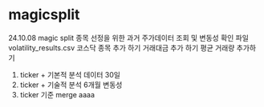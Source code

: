 # magicsplit
24.10.08
magic split 종목 선정을 위한 과거 주가데이터 조회 및 변동성 확인 파일 volatility_results.csv
코스닥 종목 추가 하기
거래대금 추가 하기
평균 거래량 추가하기

1. ticker + 기본적 분석 데이터 30일
2. ticker + 기술적 분석 6개월 변동성
3. ticker 기준 merge
aaaa
